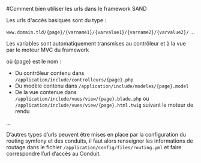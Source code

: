 #Comment bien utiliser les urls dans le framework SAND

Les urls d'accès basiques sont du type :

 `www.domain.tld/{page}/{varname1}/{varvalue1}/{varname2}/{varvalue2}/` ...

Les variables sont automatiquement transmises au contrôleur et à la vue par le moteur MVC du framework

où {page} est le nom :

-   Du contrôleur contenu dans `/application/include/controlleurs/{page}.php`
-   Du modèle contenu dans `/application/include/modeles/{page}.model`
-   De la vue contenue dans `/application/include/vues/view/{page}.blade.php` ou `/application/include/vues/view/{page}.html.twig` suivant le moteur de rendu

...

D’autres types d’urls peuvent être mises en place par la configuration du routing symfony et des conduits, il faut alors renseigner les informations de routage dans le fichier `/application/config/files/routing.yml` et faire correspondre l’url d’accès au Conduit.
